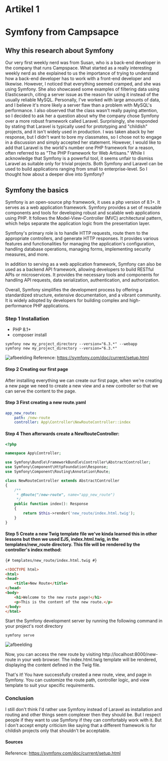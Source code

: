 # Artikel 1
# Symfony from Campsapce

## Why this research about Symfony
Our very first weekly nerd was from Susan, who is a back-end developer in the company that runs Campspace. What started as a really interesting weekly nerd as she explained to us the importance of trying to understand how a back-end developer has to work with a front-end developer and likewise. However, I noticed that everything seemed cramped, and she was using Symfony. She also showcased some examples of filtering data using Elasticsearch, citing a server issue as the reason for using it instead of the usually reliable MySQL. Personally, I've worked with large amounts of data, and I believe it's more likely a server flaw than a problem with MySQL's performance.
I also observed that the class wasn't really paying attention, so I decided to ask her a question about why the company chose Symfony over a more robust framework called Laravel. Surprisingly, she responded by stating that Laravel is typically used for prototyping and "childish" projects, and it isn't widely used in production. I was taken aback by her response, but I didn't want to bore my classmates, so I chose not to engage in a discussion and simply accepted her statement. However, I would like to add that Laravel is the world's number one PHP framework for a reason, often referred to as "The PHP Framework for Web Artisans." While I acknowledge that Symfony is a powerful tool, it seems unfair to dismiss Laravel as suitable only for trivial projects. Both Symfony and Laravel can be used to build applications ranging from small to enterprise-level. So I thought how about a deeper dive into Symfony?

## Symfony the basics
Symfony is an open-source php framework, it uses a php version of 8.1+. It serves as a web application framework. Symfony provides a set of reusable components and tools for developing robust and scalable web applications using PHP. It follows the Model-View-Controller (MVC) architectural pattern, which helps separate the application logic from the presentation layer.

Symfony's primary role is to handle HTTP requests, route them to the appropriate controllers, and generate HTTP responses. It provides various features and functionalities for managing the application's configuration, handling database operations, managing forms, implementing security measures, and more.

In addition to serving as a web application framework, Symfony can also be used as a backend API framework, allowing developers to build RESTful APIs or microservices. It provides the necessary tools and components for handling API requests, data serialization, authentication, and authorization.

Overall, Symfony simplifies the development process by offering a standardized structure, extensive documentation, and a vibrant community. It is widely adopted by developers for building complex and high-performance PHP applications.

### Step 1 Installation
- PHP 8.1+
- composer install
```text
symfony new my_project_directory --version="6.3.*" --webapp
symfony new my_project_directory --version="6.3.*"
```

![afbeelding](https://github.com/SafouaneM/weekly-nerd/assets/31611670/ea97b9a7-ca47-4ff9-93fd-76b94b278379)
Reference: https://symfony.com/doc/current/setup.html

#### Step 2 Creating our first page
After installing everything we can create our first page, when we're creating a new page we need to create a new view and a new controller so that we can serve the content to the page.

#### Step 3 First creating a new route.yaml
```yaml
app_new_route:
    path: /new-route
    controller: App\Controller\NewRouteController::index
```
#### Step 4 Then afterwards create a NewRouteController:

```php
<?php

namespace App\Controller;

use Symfony\Bundle\FrameworkBundle\Controller\AbstractController;
use Symfony\Component\HttpFoundation\Response;
use Symfony\Component\Routing\Annotation\Route;

class NewRouteController extends AbstractController
{
    /**
     * @Route("/new-route", name="app_new_route")
     */
    public function index(): Response
    {
        return $this->render('new_route/index.html.twig');
    }
}
```

#### Step 5 Create a new Twig template file we've kinda learned this in other lessons but then we used EJS, index.html.twig, in the templates/new_route directory. This file will be rendered by the controller's index method:
```html
{# templates/new_route/index.html.twig #}

<!DOCTYPE html>
<html>
<head>
    <title>New Route</title>
</head>
<body>
    <h1>Welcome to the new route page!</h1>
    <p>This is the content of the new route.</p>
</body>
</html>
```
Start the Symfony development server by running the following command in your project's root directory
```code
symfony serve
```

![afbeelding](https://github.com/SafouaneM/weekly-nerd/assets/31611670/6abc2058-1782-483b-8bf3-7686f845fc2d)


Now, you can access the new route by visiting http://localhost:8000/new-route in your web browser. The index.html.twig template will be rendered, displaying the content defined in the Twig file.

That's it! You have successfully created a new route, view, and page in Symfony. You can customize the route path, controller logic, and view template to suit your specific requirements.

### Conclusion

I still don't think I'd rather use Symfony instead of Laravel as installation and routing and other things seem complexer then they should be. But I respect people if they want to use Symfony if they can comfortably work with it. But I don't accept empty criticism like saying that a different framework is for childish projects only that shouldn't be acceptable. 

#### Sources
Reference: https://symfony.com/doc/current/setup.html




